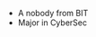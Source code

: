 - A nobody from BIT
- Major in CyberSec

<!---
Parroter455/Parroter455 is a ✨ special ✨ repository because its `README.md` (this file) appears on your GitHub profile.
You can click the Preview link to take a look at your changes.
--->
